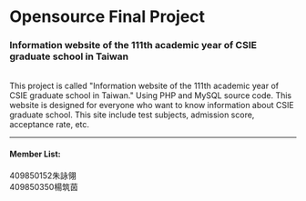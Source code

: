 # Opensource Final Project

<h3>Information website of the 111th academic year of CSIE graduate school in Taiwan</h3><br/>
This project is called "Information website of the 111th academic year of CSIE graduate school in Taiwan." Using PHP and MySQL source code.
This website is designed for everyone who want to know information about CSIE graduate school.
This site include test subjects, admission score, acceptance rate, etc.
<hr/>


<h4>Member List:</h4>
409850152朱詠翎<br/>
409850350楊筑茵
